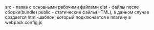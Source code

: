 src - папка с основными рабочими файлами
dist - файлы после сборки(bundle)
public - статические файлы(HTML), в данном случае создается html-шаблон, который подключается к плагину в webpack.config.js
